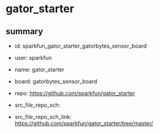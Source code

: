 # gator_starter
 
## summary 
* id: sparkfun_gator_starter_gatorbytes_sensor_board
* user: sparkfun
* name: gator_starter
* board: gatorbytes_sensor_board
* repo: https://github.com/sparkfun/gator_starter



* src_file_repo_sch: 
* src_file_repo_sch_link: https://github.com/sparkfun/gator_starter/tree/master/




